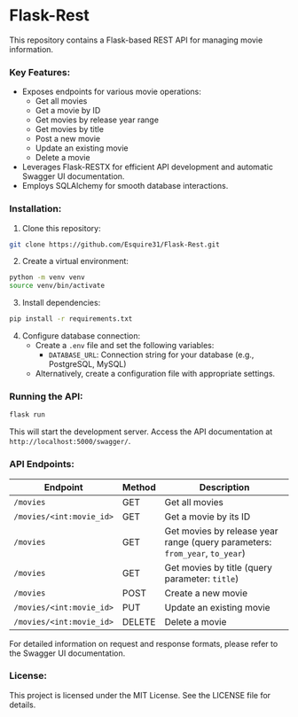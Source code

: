 # Flask-Rest
This repository contains a Flask-based REST API for managing movie information.

### Key Features:

* Exposes endpoints for various movie operations:
    * Get all movies
    * Get a movie by ID
    * Get movies by release year range
    * Get movies by title
    * Post a new movie
    * Update an existing movie
    * Delete a movie
* Leverages Flask-RESTX for efficient API development and automatic Swagger UI documentation.
* Employs SQLAlchemy for smooth database interactions.

### Installation:

1. Clone this repository:
```bash
git clone https://github.com/Esquire31/Flask-Rest.git
```
2. Create a virtual environment:
```bash
python -m venv venv
source venv/bin/activate
```
3. Install dependencies:
```bash
pip install -r requirements.txt
```
4. Configure database connection:
    * Create a `.env` file and set the following variables:
        * `DATABASE_URL`: Connection string for your database (e.g., PostgreSQL, MySQL)
    * Alternatively, create a configuration file with appropriate settings.

### Running the API:

```bash
flask run
```

This will start the development server. Access the API documentation at `http://localhost:5000/swagger/`.

### API Endpoints:

| Endpoint | Method | Description |
|---|---|---|
| `/movies` | GET | Get all movies |
| `/movies/<int:movie_id>` | GET | Get a movie by its ID |
| `/movies` | GET | Get movies by release year range (query parameters: `from_year`, `to_year`) |
| `/movies` | GET | Get movies by title (query parameter: `title`) |
| `/movies` | POST | Create a new movie |
| `/movies/<int:movie_id>` | PUT | Update an existing movie |
| `/movies/<int:movie_id>` | DELETE | Delete a movie |

For detailed information on request and response formats, please refer to the Swagger UI documentation.

### License:

This project is licensed under the MIT License. See the LICENSE file for details.

